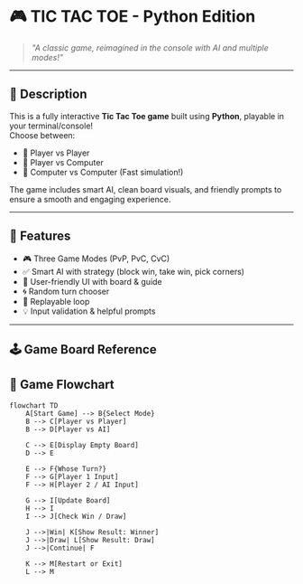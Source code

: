 # 🎮 TIC TAC TOE - Python Edition

> *"A classic game, reimagined in the console with AI and multiple modes!"*



---

## 📜 Description

This is a fully interactive **Tic Tac Toe game** built using **Python**, playable in your terminal/console!  
Choose between:
- 👥 Player vs Player
- 🧠 Player vs Computer
- 🤖 Computer vs Computer (Fast simulation!)

The game includes smart AI, clean board visuals, and friendly prompts to ensure a smooth and engaging experience.

---

## 🧠 Features

- 🎮 Three Game Modes (PvP, PvC, CvC)
- ✅ Smart AI with strategy (block win, take win, pick corners)
- 🧾 User-friendly UI with board & guide
- 🌀 Random turn chooser
- 🔁 Replayable loop
- 💡 Input validation & helpful prompts

---

## 🕹️ Game Board Reference
## 🔄 Game Flowchart

```mermaid
flowchart TD
    A[Start Game] --> B{Select Mode}
    B --> C[Player vs Player]
    B --> D[Player vs AI]
    
    C --> E[Display Empty Board]
    D --> E

    E --> F{Whose Turn?}
    F --> G[Player 1 Input]
    F --> H[Player 2 / AI Input]

    G --> I[Update Board]
    H --> I
    I --> J[Check Win / Draw]

    J -->|Win| K[Show Result: Winner]
    J -->|Draw| L[Show Result: Draw]
    J -->|Continue| F

    K --> M[Restart or Exit]
    L --> M

